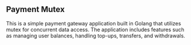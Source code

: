 ## Payment Mutex

This is a simple payment gateway application built in Golang that utilizes mutex for concurrent data access. The application includes features such as managing user balances, handling top-ups, transfers, and withdrawals.
